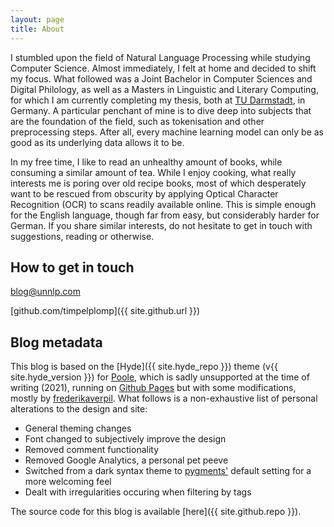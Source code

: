 ```yaml
---
layout: page
title: About
---
```


I stumbled upon the field of Natural Language Processing while studying Computer Science. Almost immediately, I felt at home and decided to shift my focus. What followed was a Joint Bachelor in Computer Sciences and Digital Philology, as well as a Masters in Linguistic and Literary Computing, for which I am currently completing my thesis, both at [TU Darmstadt](https://www.tu-darmstadt.de/index.en.jsp), in Germany.
A particular penchant of mine is to dive deep into subjects that are the foundation of the field, such as tokenisation and other preprocessing steps. After all, every machine learning model can only be as good as its underlying data allows it to be. 

In my free time, I like to read an unhealthy amount of books, while consuming a similar amount of tea. While I enjoy cooking, what really interests me is poring over old recipe books, most of which desperately want to be rescued from obscurity by applying Optical Character Recognition (OCR) to scans readily available online. This is simple enough for the English language, though far from easy, but considerably harder for German. If you share similar interests, do not hesitate to get in touch with suggestions, reading or otherwise.

## How to get in touch

blog@unnlp.com
  
[github.com/timpelplomp]({{ site.github.url }})  


## Blog metadata

This blog is based on the [Hyde]({{ site.hyde_repo }}) theme (v{{ site.hyde_version }}) for [Poole](http://getpoole.com), which is sadly unsupported at the time of writing (2021), running on [Github Pages](https://pages.github.com) but with some modifications, mostly by [frederikaverpil](https://github.com/fredrikaverpil/fredrikaverpil.github.io). 
What follows is a non-exhaustive list of personal alterations to the design and site:

- General theming changes
- Font changed to subjectively improve the design
- Removed comment functionality
- Removed Google Analytics, a personal pet peeve
- Switched from a dark syntax theme to [pygments'](https://pygments.org/) default setting for a more welcoming feel
- Dealt with irregularities occuring when filtering by tags


The source code for this blog is available [here]({{ site.github.repo }}).
